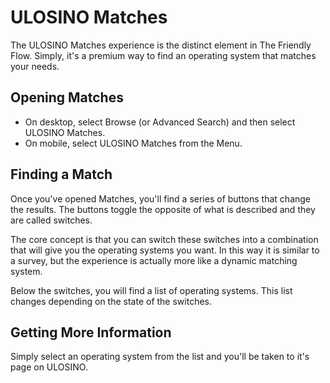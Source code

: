 # ULOSINO Matches

The ULOSINO Matches experience is the distinct element in The Friendly Flow. Simply, it's a premium way to find an operating system that matches your needs.

## Opening Matches

- On desktop, select Browse (or Advanced Search) and then select ULOSINO Matches.
- On mobile, select ULOSINO Matches from the Menu.

## Finding a Match

Once you've opened Matches, you'll find a series of buttons that change the results. The buttons toggle the opposite of what is described and they are called switches.

The core concept is that you can switch these switches into a combination that will give you the operating systems you want. In this way it is similar to a survey, but the experience is actually more like a dynamic matching system.

Below the switches, you will find a list of operating systems. This list changes depending on the state of the switches.

## Getting More Information

Simply select an operating system from the list and you'll be taken to it's page on ULOSINO.
